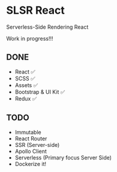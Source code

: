 # SLSR React
Serverless-Side Rendering React

Work in progress!!!

## DONE

* React ✅
* SCSS ✅
* Assets ✅
* Bootstrap & UI Kit ✅
* Redux ✅

## TODO

* Immutable
* React Router
* SSR (Server-side)
* Apollo Client
* Serverless (Primary focus Server Side)
* Dockerize it!